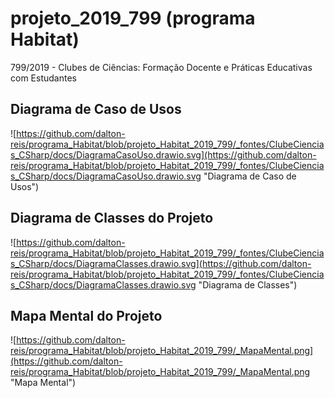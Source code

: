 # projeto_2019_799 (programa Habitat)
799/2019 - Clubes de Ciências: Formação Docente e Práticas Educativas com Estudantes

## Diagrama de Caso de Usos
![https://github.com/dalton-reis/programa_Habitat/blob/projeto_Habitat_2019_799/_fontes/ClubeCiencias_CSharp/docs/DiagramaCasoUso.drawio.svg](https://github.com/dalton-reis/programa_Habitat/blob/projeto_Habitat_2019_799/_fontes/ClubeCiencias_CSharp/docs/DiagramaCasoUso.drawio.svg "Diagrama de Caso de Usos")

## Diagrama de Classes do Projeto
![https://github.com/dalton-reis/programa_Habitat/blob/projeto_Habitat_2019_799/_fontes/ClubeCiencias_CSharp/docs/DiagramaClasses.drawio.svg](https://github.com/dalton-reis/programa_Habitat/blob/projeto_Habitat_2019_799/_fontes/ClubeCiencias_CSharp/docs/DiagramaClasses.drawio.svg "Diagrama de Classes")

## Mapa Mental do Projeto
![https://github.com/dalton-reis/programa_Habitat/blob/projeto_Habitat_2019_799/_MapaMental.png](https://github.com/dalton-reis/programa_Habitat/blob/projeto_Habitat_2019_799/_MapaMental.png "Mapa Mental")
